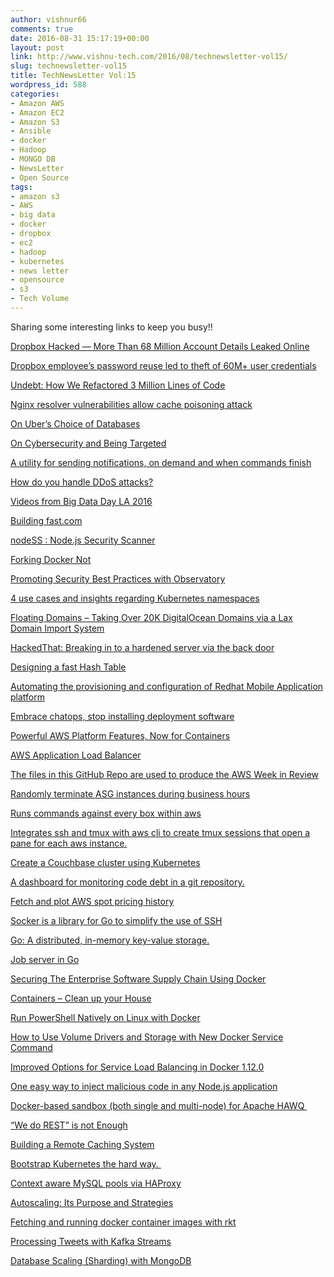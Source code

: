 ```yaml
---
author: vishnur66
comments: true
date: 2016-08-31 15:17:19+00:00
layout: post
link: http://www.vishnu-tech.com/2016/08/technewsletter-vol15/
slug: technewsletter-vol15
title: TechNewsLetter Vol:15
wordpress_id: 588
categories:
- Amazon AWS
- Amazon EC2
- Amazon S3
- Ansible
- docker
- Hadoop
- MONGO DB
- NewsLetter
- Open Source
tags:
- amazon s3
- AWS
- big data
- docker
- dropbox
- ec2
- hadoop
- kubernetes
- news letter
- opensource
- s3
- Tech Volume
---
```


Sharing some interesting links to keep you busy!!

[Dropbox Hacked — More Than 68 Million Account Details Leaked Online](http://thehackernews.com/2016/08/dropbox-data-breach.html) 

[Dropbox employee’s password reuse led to theft of 60M+ user credentials](https://techcrunch.com/2016/08/30/dropbox-employees-password-reuse-led-to-theft-of-60m-user-credentials/amp/)

[Undebt: How We Refactored 3 Million Lines of Code](http://engineeringblog.yelp.com/2016/08/undebt-how-we-refactored-3-million-lines-of-code.html) 

[Nginx resolver vulnerabilities allow cache poisoning attack](http://blog.zorinaq.com/nginx-resolver-vulns/) 

[On Uber’s Choice of Databases](http://use-the-index-luke.com/blog/2016-07-29/on-ubers-choice-of-databases) 

[On Cybersecurity and Being Targeted](http://www.kennethreitz.org/essays/on-cybersecurity-and-being-targeted) 

[A utility for sending notifications, on demand and when commands finish](https://github.com/dschep/ntfy)

[How do you handle DDoS attacks?](https://news.ycombinator.com/item?id=12376596) 

[Videos from Big Data Day LA 2016](https://www.youtube.com/results?search_query=%22Big+Data+Day+LA+2016%22) 

[Building fast.com](http://techblog.netflix.com/2016/08/building-fastcom.html) 

[nodeSS : Node.js Security Scanner](https://github.com/eon01/NodeSS) 

[Forking Docker Not](https://www.linkedin.com/pulse/forking-docker-daniel-riek?trk=hp-feed-article-title-like) 

[Promoting Security Best Practices with Observatory](https://medium.com/mozilla-tech/promoting-security-best-practices-with-observatory-7b164a190425#.neshhjqht) 

[4 use cases and insights regarding Kubernetes namespaces](https://www.linkedin.com/pulse/4-use-cases-insights-regarding-kubernetes-namespaces-van-velzen?trk=hp-feed-article-title-like) 

[Floating Domains – Taking Over 20K DigitalOcean Domains via a Lax Domain Import System](https://thehackerblog.com/floating-domains-taking-over-20k-digitalocean-domains-via-a-lax-domain-import-system/index.html) 

[HackedThat: Breaking in to a hardened server via the back door](http://polynome.co/infosec/inversoft/elasticsearch/linode/penetration-testing/2016/08/16/hack-that-inversoft.html) 

[Designing a fast Hash Table](http://www.ilikebigbits.com/blog/2016/8/28/designing-a-fast-hash-table) 

[Automating the provisioning and configuration of Redhat Mobile Application platform](https://www.ansible.com/blog/ansible-openshift-enterprise-container-platform) 

[Embrace chatops, stop installing deployment software](http://www.slideshare.net/geshan/embrace-chatops-stop-installing-deployment-software-larcon-eu-2016) 

[Powerful AWS Platform Features, Now for Containers](https://aws.amazon.com/blogs/aws/powerful-aws-platform-features-now-for-containers/) 

[AWS Application Load Balancer](https://aws.amazon.com/blogs/aws/new-aws-application-load-balancer/) 

[The files in this GitHub Repo are used to produce the AWS Week in Review](https://github.com/aws/aws-week-in-review) 

[Randomly terminate ASG instances during business hours](https://github.com/bbc/chaos-lambda) 

[Runs commands against every box within aws](https://github.com/stevenharradine/checkall) 

[Integrates ssh and tmux with aws cli to create tmux sessions that open a pane for each aws instance.](https://github.com/DevOpsDave/ssh-everywhere) 

[Create a Couchbase cluster using Kubernetes](http://blog.kubernetes.io/2016/08/create-couchbase-cluster-using-kubernetes.html) 

[A dashboard for monitoring code debt in a git repository.](https://github.com/Yelp/git-code-debt) 

[Fetch and plot AWS spot pricing history](https://github.com/EntilZha/spot-price-reporter) 

[Socker is a library for Go to simplify the use of SSH](https://github.com/cosiner/socker) 

[Go: A distributed, in-memory key-value storage.](https://github.com/GrappigPanda/Olivia)

[Job server in Go](https://github.com/iamduo/workq) 

[Securing The Enterprise Software Supply Chain Using Docker](https://blog.docker.com/2016/08/securing-enterprise-software-supply-chain-using-docker/) 

[Containers – Clean up your House](https://lostechies.com/gabrielschenker/2016/08/14/containers-clean-up-your-house/) 

[Run PowerShell Natively on Linux with Docker](https://channel9.msdn.com/Shows/msftazure/Run-PowerShell-Natively-on-Linux-with-Docker)

[How to Use Volume Drivers and Storage with New Docker Service Command](http://www.kendrickcoleman.com/index.php/Tech-Blog/how-to-use-volume-drivers-and-storage-with-new-docker-service-command.html)  

[Improved Options for Service Load Balancing in Docker 1.12.0](https://www.infoq.com/news/2016/08/docker-service-load-balancing) 

[One easy way to inject malicious code in any Node.js application](https://blog.sqreen.io/one-easy-way-to-inject-malicious-code-in-any-node-js-application/) 

[Docker-based sandbox (both single and multi-node) for Apache HAWQ ](https://blog.pivotal.io/pivotal/products/new-single-multi-node-sandboxes-for-pivotal-hdb-apache-hawq) 

[“We do REST” is not Enough](https://medium.com/@allingeek/we-do-rest-is-not-enough-7fa2a683e2f4#.7eiyaabb6) 

[Building a Remote Caching System](https://dzone.com/articles/building-a-remote-caching-system) 

[Bootstrap Kubernetes the hard way. ](https://github.com/kelseyhightower/kubernetes-the-hard-way) 

[Context aware MySQL pools via HAProxy](http://githubengineering.com/context-aware-mysql-pools-via-haproxy/) 

[Autoscaling: Its Purpose and Strategies](https://blog.codeship.com/autoscaling-purpose-strategies/) 

[Fetching and running docker container images with rkt](https://coreos.com/blog/fetching-and-running-docker-container-images-with-rkt.html) 

[Processing Tweets with Kafka Streams](https://www.madewithtea.com/processing-tweets-with-kafka-streams.html) 

[Database Scaling (Sharding) with MongoDB](http://inventous.com/database-scaling-mongodb/) 


